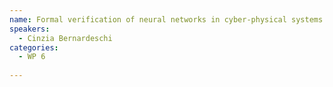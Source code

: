 ```yaml
---
name: Formal verification of neural networks in cyber-physical systems 
speakers:
  - Cinzia Bernardeschi
categories:
  - WP 6
  
---
```

